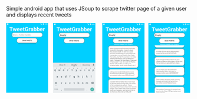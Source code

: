 Simple android app that uses JSoup to scrape twitter page of a given user and displays recent tweets

![App Demonstration](/Screenshots.png)